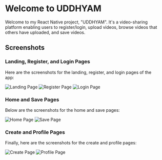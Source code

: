 
# Welcome to UDDHYAM

Welcome to my React Native project, "UDDHYAM". It's a video-sharing platform enabling users to register/login, upload videos, browse videos that others have uploaded, and save videos.

## Screenshots

### Landing, Register, and Login Pages

Here are the screenshots for the landing, register, and login pages of the app:

![Landing Page](assets/Photos-001/landing.jpg) ![Register Page](assets/Photos-001/register.jpg) ![Login Page](assets/Photos-001/login.jpg)

### Home and Save Pages

Below are the screenshots for the home and save pages:

![Home Page](assets/Photos-001/home.jpg) ![Save Page](assets/Photos-001/save.jpg)

### Create and Profile Pages

Finally, here are the screenshots for the create and profile pages:

![Create Page](assets/Photos-001/create.jpg) ![Profile Page](assets/Photos-001/profile.jpg)
